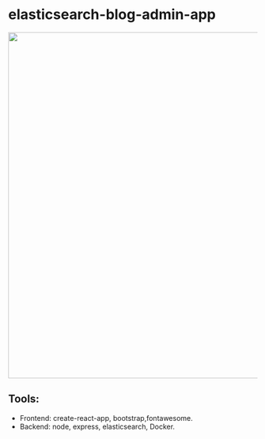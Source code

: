 # elasticsearch-blog-admin-app

 <div align="center">
     <img src="/elastic-blog.png" width="700px"</img> 
 </div>

## Tools:
 

* Frontend: create-react-app, bootstrap,fontawesome.
* Backend: node, express, elasticsearch, Docker.
